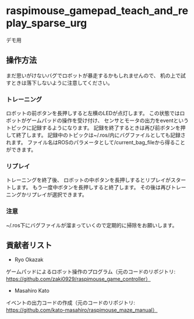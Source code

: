 # raspimouse_gamepad_teach_and_replay_sparse_urg
デモ用

## 操作方法

まだ思いがけないバグでロボットが暴走するかもしれませんので、
机の上で試すときは落下しないように注意してください。

### トレーニング

ロボットの前ボタンを長押しすると左横のLEDが点灯します。
この状態ではロボットがゲームパッドの操作を受け付け、
センサとモータの出力をeventというトピックに記録するようになります。
記録を終了するときは再び前ボタンを押して終了します。
記録中のトピックは~/.ros/内にバグファイルとしても記録されます。
ファイル名はROSのパラメータとして/current\_bag\_fileから得ることができます。

### リプレイ

トレーニングを終了後、
ロボットの中ボタンを長押しするとリプレイがスタートします。
もう一度中ボタンを長押しすると終了します。
その後は再びトレーニングかリプレイが選択できます。

### 注意

~/.ros下にバグファイルが溜まっていくので定期的に掃除をお願いします。

## 貢献者リスト

* Ryo Okazak

ゲームパッドによるロボット操作のプログラム（元のコードのリポジトリ: https://github.com/zaki0929/raspimouse_game_controller）

* Masahiro Kato

イベントの出力コードの作成（元のコードのリポジトリ: https://github.com/kato-masahiro/raspimouse_maze_manual）
